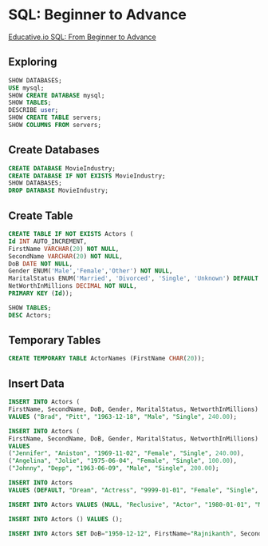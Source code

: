 # SQL: Beginner to Advance

[Educative.io SQL: From Beginner to Advance](https://www.educative.io/module/JZmo10C1K3V0gqV0w/10370001/5844917766586368)

## Exploring

```SQL
SHOW DATABASES;
USE mysql;
SHOW CREATE DATABASE mysql;
SHOW TABLES;
DESCRIBE user;
SHOW CREATE TABLE servers;
SHOW COLUMNS FROM servers;
```

## Create Databases

```SQL
CREATE DATABASE MovieIndustry;
CREATE DATABASE IF NOT EXISTS MovieIndustry;
SHOW DATABASES;
DROP DATABASE MovieIndustry;
```

## Create Table

```SQL
CREATE TABLE IF NOT EXISTS Actors (
Id INT AUTO_INCREMENT,
FirstName VARCHAR(20) NOT NULL,
SecondName VARCHAR(20) NOT NULL,
DoB DATE NOT NULL,
Gender ENUM('Male','Female','Other') NOT NULL,
MaritalStatus ENUM('Married', 'Divorced', 'Single', 'Unknown') DEFAULT "Unknown",
NetWorthInMillions DECIMAL NOT NULL,
PRIMARY KEY (Id));

SHOW TABLES;
DESC Actors;
```

## Temporary Tables

```SQL
CREATE TEMPORARY TABLE ActorNames (FirstName CHAR(20));
```

## Insert Data

```sql
INSERT INTO Actors (
FirstName, SecondName, DoB, Gender, MaritalStatus, NetworthInMillions)
VALUES ("Brad", "Pitt", "1963-12-18", "Male", "Single", 240.00);

INSERT INTO Actors (
FirstName, SecondName, DoB, Gender, MaritalStatus, NetworthInMillions)
VALUES
("Jennifer", "Aniston", "1969-11-02", "Female", "Single", 240.00),
("Angelina", "Jolie", "1975-06-04", "Female", "Single", 100.00),
("Johnny", "Depp", "1963-06-09", "Male", "Single", 200.00);

INSERT INTO Actors
VALUES (DEFAULT, "Dream", "Actress", "9999-01-01", "Female", "Single", 000.00);

INSERT INTO Actors VALUES (NULL, "Reclusive", "Actor", "1980-01-01", "Male", "Single", DEFAULT);

INSERT INTO Actors () VALUES ();

INSERT INTO Actors SET DoB="1950-12-12", FirstName="Rajnikanth", SecondName="",  Gender="Male", NetWorthInMillions=50,  MaritalStatus="Married";
```

